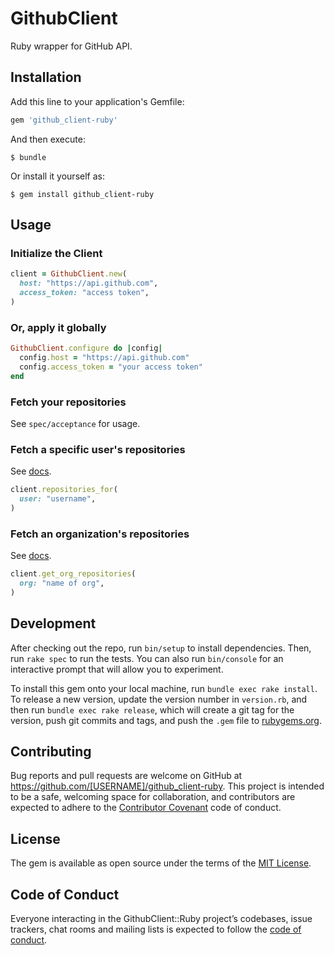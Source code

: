 # GithubClient

Ruby wrapper for GitHub API.

## Installation

Add this line to your application's Gemfile:

```ruby
gem 'github_client-ruby'
```

And then execute:

    $ bundle

Or install it yourself as:

    $ gem install github_client-ruby

## Usage

### Initialize the Client

```ruby
client = GithubClient.new(
  host: "https://api.github.com",
  access_token: "access token",
)
```

### Or, apply it globally

```ruby
GithubClient.configure do |config|
  config.host = "https://api.github.com"
  config.access_token = "your access token"
end
```

### Fetch your repositories

See `spec/acceptance` for usage.

### Fetch a specific user's repositories

See [docs](https://developer.github.com/v3/repos/#list-user-repositories).

```ruby
client.repositories_for(
  user: "username",
)
```

### Fetch an organization's repositories

See [docs](https://developer.github.com/v3/repos/#list-organization-repositories).

```ruby
client.get_org_repositories(
  org: "name of org",
)
```

## Development

After checking out the repo, run `bin/setup` to install dependencies. Then, run `rake spec` to run the tests. You can also run `bin/console` for an interactive prompt that will allow you to experiment.

To install this gem onto your local machine, run `bundle exec rake install`. To release a new version, update the version number in `version.rb`, and then run `bundle exec rake release`, which will create a git tag for the version, push git commits and tags, and push the `.gem` file to [rubygems.org](https://rubygems.org).

## Contributing

Bug reports and pull requests are welcome on GitHub at https://github.com/[USERNAME]/github_client-ruby. This project is intended to be a safe, welcoming space for collaboration, and contributors are expected to adhere to the [Contributor Covenant](http://contributor-covenant.org) code of conduct.

## License

The gem is available as open source under the terms of the [MIT License](https://opensource.org/licenses/MIT).

## Code of Conduct

Everyone interacting in the GithubClient::Ruby project’s codebases, issue trackers, chat rooms and mailing lists is expected to follow the [code of conduct](https://github.com/[USERNAME]/github_client-ruby/blob/master/CODE_OF_CONDUCT.md).
